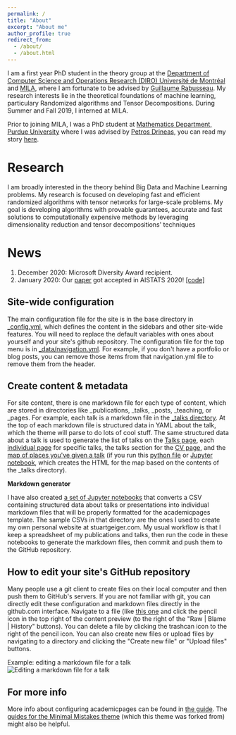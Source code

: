 ```yaml
---
permalink: /
title: "About"
excerpt: "About me"
author_profile: true
redirect_from: 
  - /about/
  - /about.html
---
```


I am a first year PhD student in the theory group at the [Department of Computer Science and Operations Research (DIRO) Université de Montréal](https://diro.umontreal.ca/english/home/) and [MILA](https://mila.quebec/en/), where I am fortunate to be advised by [Guillaume Rabusseau](https://www-labs.iro.umontreal.ca/~grabus/). My research interests lie in the theoretical foundations of machine learning, particulary Randomized algorithms and Tensor Decompositions.
During Summer and Fall 2019, I interned at MILA. 

Prior to joining MILA, I was a PhD student at [Mathematics Department, Purdue University](https://www.math.purdue.edu/) where I was advised by [Petros Drineas](https://www.cs.purdue.edu/homes/pdrineas/), you can read my story [here](https://www.purdueexponent.org/campus/article_c29e92e2-cf28-583e-9b4f-8cc818a4d4fc.html?fbclid=IwAR2lSQvOWthN78ovRYYU2TWJgqFJDEENYLxl94ZPaD33-NsWXe_9mfgu_N8). 

Research
======
I am broadly interested in the theory behind Big Data and Machine Learning problems. My research is focused on developing fast and efficient randomized algorithms with tensor networks for large-scale problems. My goal is developing algorithms with provable guarantees, accurate and fast solutions to computationally expensive methods by leveraging dimensionality reduction and tensor decompositions' techniques

News
======
1. December 2020: Microsoft Diversity Award recipient. 
1. January 2020: Our [paper](http://proceedings.mlr.press/v108/rakhshan20a.html) got accepted in AISTATS 2020! [[code]](https://github.com/b-rakhshan/Tensorized_Random_Projection)

Site-wide configuration
------
The main configuration file for the site is in the base directory in [_config.yml](https://github.com/academicpages/academicpages.github.io/blob/master/_config.yml), which defines the content in the sidebars and other site-wide features. You will need to replace the default variables with ones about yourself and your site's github repository. The configuration file for the top menu is in [_data/navigation.yml](https://github.com/academicpages/academicpages.github.io/blob/master/_data/navigation.yml). For example, if you don't have a portfolio or blog posts, you can remove those items from that navigation.yml file to remove them from the header. 

Create content & metadata
------
For site content, there is one markdown file for each type of content, which are stored in directories like _publications, _talks, _posts, _teaching, or _pages. For example, each talk is a markdown file in the [_talks directory](https://github.com/academicpages/academicpages.github.io/tree/master/_talks). At the top of each markdown file is structured data in YAML about the talk, which the theme will parse to do lots of cool stuff. The same structured data about a talk is used to generate the list of talks on the [Talks page](https://academicpages.github.io/talks), each [individual page](https://academicpages.github.io/talks/2012-03-01-talk-1) for specific talks, the talks section for the [CV page](https://academicpages.github.io/cv), and the [map of places you've given a talk](https://academicpages.github.io/talkmap.html) (if you run this [python file](https://github.com/academicpages/academicpages.github.io/blob/master/talkmap.py) or [Jupyter notebook](https://github.com/academicpages/academicpages.github.io/blob/master/talkmap.ipynb), which creates the HTML for the map based on the contents of the _talks directory).

**Markdown generator**

I have also created [a set of Jupyter notebooks](https://github.com/academicpages/academicpages.github.io/tree/master/markdown_generator
) that converts a CSV containing structured data about talks or presentations into individual markdown files that will be properly formatted for the academicpages template. The sample CSVs in that directory are the ones I used to create my own personal website at stuartgeiger.com. My usual workflow is that I keep a spreadsheet of my publications and talks, then run the code in these notebooks to generate the markdown files, then commit and push them to the GitHub repository.

How to edit your site's GitHub repository
------
Many people use a git client to create files on their local computer and then push them to GitHub's servers. If you are not familiar with git, you can directly edit these configuration and markdown files directly in the github.com interface. Navigate to a file (like [this one](https://github.com/academicpages/academicpages.github.io/blob/master/_talks/2012-03-01-talk-1.md) and click the pencil icon in the top right of the content preview (to the right of the "Raw | Blame | History" buttons). You can delete a file by clicking the trashcan icon to the right of the pencil icon. You can also create new files or upload files by navigating to a directory and clicking the "Create new file" or "Upload files" buttons. 

Example: editing a markdown file for a talk
![Editing a markdown file for a talk](/images/editing-talk.png)

For more info
------
More info about configuring academicpages can be found in [the guide](https://academicpages.github.io/markdown/). The [guides for the Minimal Mistakes theme](https://mmistakes.github.io/minimal-mistakes/docs/configuration/) (which this theme was forked from) might also be helpful.
